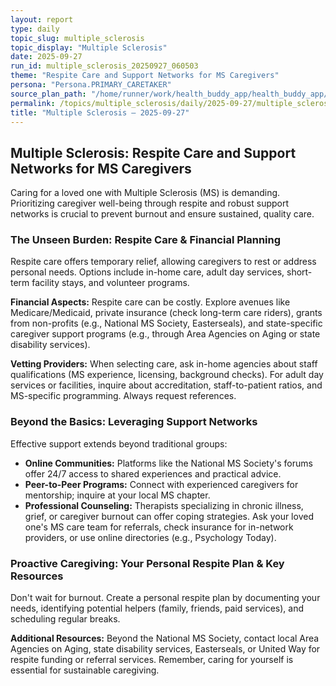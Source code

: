 ```yaml
---
layout: report
type: daily
topic_slug: multiple_sclerosis
topic_display: "Multiple Sclerosis"
date: 2025-09-27
run_id: multiple_sclerosis_20250927_060503
theme: "Respite Care and Support Networks for MS Caregivers"
persona: "Persona.PRIMARY_CARETAKER"
source_plan_path: "/home/runner/work/health_buddy_app/health_buddy_app/.results/multiple_sclerosis/weekly_plan/2025-09-22/plan.json"
permalink: /topics/multiple_sclerosis/daily/2025-09-27/multiple_sclerosis_20250927_060503/
title: "Multiple Sclerosis — 2025-09-27"
---
```


## Multiple Sclerosis: Respite Care and Support Networks for MS Caregivers

Caring for a loved one with Multiple Sclerosis (MS) is demanding. Prioritizing caregiver well-being through respite and robust support networks is crucial to prevent burnout and ensure sustained, quality care.

### The Unseen Burden: Respite Care & Financial Planning

Respite care offers temporary relief, allowing caregivers to rest or address personal needs. Options include in-home care, adult day services, short-term facility stays, and volunteer programs.

**Financial Aspects:** Respite care can be costly. Explore avenues like Medicare/Medicaid, private insurance (check long-term care riders), grants from non-profits (e.g., National MS Society, Easterseals), and state-specific caregiver support programs (e.g., through Area Agencies on Aging or state disability services).

**Vetting Providers:** When selecting care, ask in-home agencies about staff qualifications (MS experience, licensing, background checks). For adult day services or facilities, inquire about accreditation, staff-to-patient ratios, and MS-specific programming. Always request references.

### Beyond the Basics: Leveraging Support Networks

Effective support extends beyond traditional groups:

*   **Online Communities:** Platforms like the National MS Society's forums offer 24/7 access to shared experiences and practical advice.
*   **Peer-to-Peer Programs:** Connect with experienced caregivers for mentorship; inquire at your local MS chapter.
*   **Professional Counseling:** Therapists specializing in chronic illness, grief, or caregiver burnout can offer coping strategies. Ask your loved one's MS care team for referrals, check insurance for in-network providers, or use online directories (e.g., Psychology Today).

### Proactive Caregiving: Your Personal Respite Plan & Key Resources

Don't wait for burnout. Create a personal respite plan by documenting your needs, identifying potential helpers (family, friends, paid services), and scheduling regular breaks.

**Additional Resources:** Beyond the National MS Society, contact local Area Agencies on Aging, state disability services, Easterseals, or United Way for respite funding or referral services. Remember, caring for yourself is essential for sustainable caregiving.

